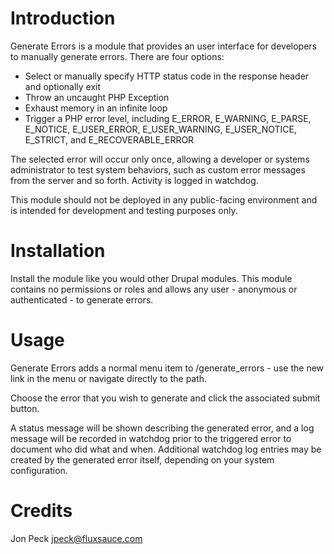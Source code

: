 # Introduction

Generate Errors is a module that provides an user interface for developers to
manually generate errors. There are four options:

* Select or manually specify HTTP status code in the response header and
  optionally exit
* Throw an uncaught PHP Exception
* Exhaust memory in an infinite loop
* Trigger a PHP error level, including E_ERROR, E_WARNING, E_PARSE, E_NOTICE,
  E_USER_ERROR, E_USER_WARNING, E_USER_NOTICE, E_STRICT, and E_RECOVERABLE_ERROR

The selected error will occur only once, allowing a developer or systems
administrator to test system behaviors, such as custom error messages from the
server and so forth. Activity is logged in watchdog.

This module should not be deployed in any public-facing environment and is
intended for development and testing purposes only.

# Installation

Install the module like you would other Drupal modules. This module contains
no permissions or roles and allows any user - anonymous or authenticated - to
generate errors.

# Usage

Generate Errors adds a normal menu item to /generate_errors - use the new link
in the menu or navigate directly to the path.

Choose the error that you wish to generate and click the associated submit
button.

A status message will be shown describing the generated error, and a log message
will be recorded in watchdog prior to the triggered error to document who did
what and when. Additional watchdog log entries may be created by the
generated error itself, depending on your system configuration.

# Credits

Jon Peck <jpeck@fluxsauce.com>